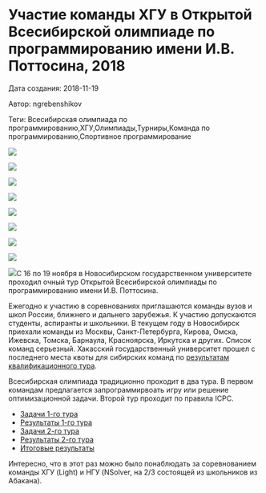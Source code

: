 # Участие команды ХГУ в Открытой Всесибирской олимпиаде по программированию имени И.В. Поттосина, 2018

Дата создания: 2018-11-19

Автор: ngrebenshikov

Теги: Всесибирская олимпиада по программированию,ХГУ,Олимпиады,Турниры,Команда по программированию,Спортивное программирование

 ![](../images/5517eca180.jpg)

 ![](../images/8944853c40.jpg)

 ![](../images/0388511c4d.jpg)

 ![](../images/952f766a3c.jpg)

 ![](../images/2c9a5eaea8.jpg)

 ![](../images/7b57b81477.jpg)

 ![](../images/55d79b0460.jpg)

 ![](../images/a5b669535f.jpg)

 ![](../images/e87f8462b5.jpg)С 16 по 19 ноября в Новосибирском государственном университете проходил очный тур Открытой Всесибирской олимпиады по программированию имени И.В. Поттосина.    
  
Ежегодно к участию в соревнованиях приглашаются команды вузов и школ России, ближнего и дальнего зарубежья. К участию допускаются студенты, аспиранты и школьники. В текущем году в Новосибирск приехали команды из Москвы, Санкт-Петербурга, Кирова, Омска, Ижевска, Томска, Барнаула, Красноярска, Иркутска и других. Список команд серьезный. Хакасский государственный университет прошел с последнего места квоты для сибирских команд по [результатам квалификационного тура](https://olympic.nsu.ru/files/invited_teams_2018.pdf).  
  
Всесибирская олимпиада традиционно проходит в два тура. В первом командам предлагается запрограммирвоать игру или решение оптимизационной задачи. Второй тур проходит по правила ICPC.

- [Задачи 1-го тура](https://olympic.nsu.ru/files/statement_I.pdf)
- [Результаты 1-го тура](https://olympic.nsu.ru/files/results_I.pdf)
- [Задачи 2-го тура](https://olympic.nsu.ru/files/problems_II.pdf)
- [Результаты 2-го тура](https://olympic.nsu.ru/files/results_II.pdf)
- [Итоговые результаты](https://olympic.nsu.ru/files/results_final.pdf)

  
Интересно, что в этот раз можно было понаблюдать за соревнованием команды ХГУ (Light) и НГУ (NSolver, на 2/3 состоящей из школьников из Абакана).